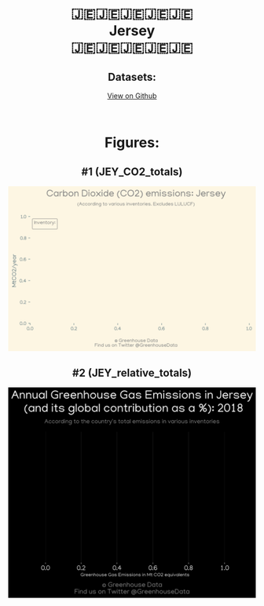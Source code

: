 
<center>
<h1 align="center">
🇯🇪🇯🇪🇯🇪🇯🇪🇯🇪
<br>
Jersey
<br>
🇯🇪🇯🇪🇯🇪🇯🇪🇯🇪
</h1>
<h2>Datasets:</h2>
<p><a href="https://github.com/dquintani/GreenhouseData/tree/master/country_data/JEY_Jersey/data">View on Github</a>
<br></p><p><br></p>
<h1>Figures:</h1><h2>#1 (JEY_CO2_totals)</h2>
<p><img alt="" src="figures/JEY_CO2_totals.png" /></p><h2>#2 (JEY_relative_totals)</h2>
<p><img alt="" src="figures/JEY_relative_totals.png" /></p>